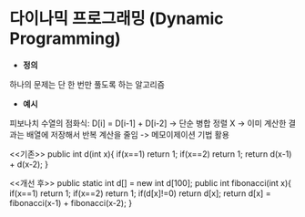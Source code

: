 # 다이나믹 프로그래밍 (Dynamic Programming)

* **정의** 

하나의 문제는 단 한 번만 풀도록 하는 알고리즘

* **예시**

피보나치 수열의 점화식: D[i] = D[i-1] + D[i-2]
-> 단순 병합 정렬 X
-> 이미 계산한 결과는 배열에 저장해서 반복 계산을 줄임
-> 메모이제이션 기법 활용

<<기존>>
public int d(int x){
	if(x==1) return 1;
	if(x==2) return 1;
	return d(x-1) + d(x-2);
}

<<개선 후>>
public static int d[] = new int d[100];
public int fibonacci(int x){
	if(x==1) return 1;
	if(x==2) return 1;
	if(d[x]!=0) return d[x];
	return d[x] = fibonacci(x-1) + fibonacci(x-2);
}